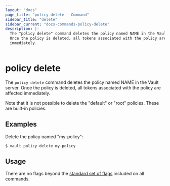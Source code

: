 ```yaml
---
layout: "docs"
page_title: "policy delete - Command"
sidebar_title: "delete"
sidebar_current: "docs-commands-policy-delete"
description: |-
  The "policy delete" command deletes the policy named NAME in the Vault server.
  Once the policy is deleted, all tokens associated with the policy are affected
  immediately.
---
```


# policy delete

The `policy delete` command deletes the policy named NAME in the Vault server.
Once the policy is deleted, all tokens associated with the policy are affected
immediately.

Note that it is not possible to delete the "default" or "root" policies. These
are built-in policies.

## Examples

Delete the policy named "my-policy":

```text
$ vault policy delete my-policy
```

## Usage

There are no flags beyond the [standard set of flags](/docs/commands/index.html)
included on all commands.
